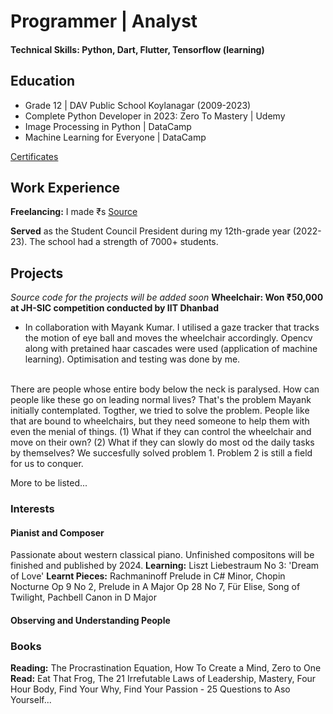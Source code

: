# Programmer | Analyst

#### Technical Skills: Python, Dart, Flutter, Tensorflow (learning)

## Education
- Grade 12 | DAV Public School Koylanagar (2009-2023)
- Complete Python Developer in 2023: Zero To Mastery | Udemy
- Image Processing in Python | DataCamp
- Machine Learning for Everyone | DataCamp

[Certificates](https://drive.google.com/drive/folders/1lZ52bfgzoJAS6xy8ShsKkU0nhXQ_qAHM?usp=sharing)

## Work Experience
**Freelancing:** I made ₹s
[Source](https://www.freelancer.in/projects/php/Real-time-Crypto-Price-Movement/reviews)

**Served** as the Student Council President during my 12th-grade year (2022-23). The school had a strength of 7000+ students.

## Projects
_Source code for the projects will be added soon_
**Wheelchair: Won ₹50,000 at JH-SIC competition conducted by IIT Dhanbad**
- In collaboration with Mayank Kumar. I utilised a gaze tracker that tracks the motion of eye ball and moves the wheelchair accordingly. Opencv along with pretained haar cascades were used (application of machine learning). Optimisation and testing was done by me.

<br>There are people whose entire body below the neck is paralysed. How can people like these go on leading normal lives? That's the problem Mayank initially contemplated. Togther, we tried to solve the problem. People like that are bound to wheelchairs, but they need someone to help them with even the menial of things. (1) What if they can control the wheelchair and move on their own? (2) What if they can slowly do most od the daily tasks by themselves? We succesfully solved problem 1. Problem 2 is still a field for us to conquer.

More to be listed...

### Interests
#### Pianist and Composer
Passionate about western classical piano. Unfinished compositons will be finished and published by 2024.
**Learning:** Liszt Liebestraum No 3: 'Dream of Love'
**Learnt Pieces:** Rachmaninoff Prelude in C# Minor, Chopin Nocturne Op 9 No 2, Prelude in A Major Op 28 No 7, Für Elise, Song of Twilight, Pachbell Canon in D Major

#### Observing and Understanding People

### Books

**Reading:** The Procrastination Equation, How To Create a Mind, Zero to One
**Read:** Eat That Frog, The 21 Irrefutable Laws of Leadership, Mastery, Four Hour Body,  Find Your Why, Find Your Passion - 25 Questions to Aso Yourself...
